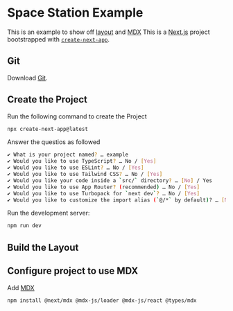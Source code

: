 # Space Station Example

This is an example to show off [layout](https://nextjs.org/docs/app/getting-started/layouts-and-pages) and [MDX](https://nextjs.org/docs/pages/building-your-application/configuring/mdx)
This is a [Next.js](https://nextjs.org) project bootstrapped with [`create-next-app`](https://github.com/vercel/next.js/tree/canary/packages/create-next-app).

## Git

Download [Git](https://git-scm.com/downloads).


## Create the Project

Run the following command to create the Project

```bash
npx create-next-app@latest
```

Answer the questios as followed

```bash
✔ What is your project named? … example
✔ Would you like to use TypeScript? … No / [Yes]
✔ Would you like to use ESLint? … No / [Yes]
✔ Would you like to use Tailwind CSS? … No / [Yes]
✔ Would you like your code inside a `src/` directory? … [No] / Yes
✔ Would you like to use App Router? (recommended) … No / [Yes]
✔ Would you like to use Turbopack for `next dev`? … No / [Yes]
✔ Would you like to customize the import alias (`@/*` by default)? … [No] / Yes
```

Run the development server:

```bash
npm run dev
```

## Build the Layout

## Configure project to use MDX


Add [MDX](https://nextjs.org/docs/app/building-your-application/configuring/mdx)

```bash
npm install @next/mdx @mdx-js/loader @mdx-js/react @types/mdx
```